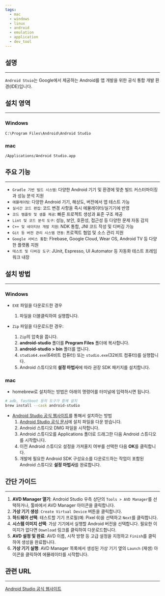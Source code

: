 ```yaml
---
tags:
  - mac
  - windows
  - linux
  - android
  - emulation
  - application
  - dev_tool
---
```

## 설명
---
`Android Stuio`는 Google에서 제공하는 Android를 앱 개발을 위한 공식 통합 개발 환경(IDE)입니다.

## 설치 영역
---
### Windows
`C:\Program Files\Android\Android Studio`

### mac
`/Applications/Android Studio.app`

## 주요 기능
---
- `Gradle 기반 빌드 시스템`: 다양한 Android 기기 및 환경에 맞춘 빌드 커스터마이징과 성능 분석 지원
- `에뮬레이팅`: 다양한 Android 기기, 해상도, 버전에서 앱 테스트 가능
- `실시간 코드 편집`: 코드 변경 사항을 즉시 에뮬레이터/실기기에 반영
- `코드 템플릿 및 샘플 제공`: 빠른 프로젝트 생성과 표준 구조 제공
- `Lint 및 코드 분석 도구`: 성능, 보안, 호환성, 접근성 등 다양한 문제 자동 감지
- `C++ 및 네이티브 개발 지원`: NDK 통합, JNI 코드 작성 및 디버깅 가능
- `Git 등 버전 관리 시스템 연동`: 프로젝트 협업 및 소스 관리 지원
- `Google 서비스 통합`: FIrebase, Google Cloud, Wear OS, Android TV 등 다양한 플랫폼 지원
- `테스트 및 디버깅 도구`: JUnit, Espresso, UI Automator 등 자동화 테스트 프레임워크 내장

## 설치 방법
---
### Windows
- `EXE` 파일을 다운로드한 경우
	1. 파일을 더블클릭하여 실행합니다.

- `Zip` 파일을 다운로드한 경우:
    1. `Zip`의 압축을 풉니다.
    2. **android-studio** 폴더를 **Program Files** 폴더에 복사합니다.
    3. **android-studio > bin** 폴더를 엽니다.
    4. `studio64.exe`(64비트 컴퓨터) 또는 `studio.exe`(32비트 컴퓨터)를 실행합니다.
    5. Android 스튜디오의 **설정 마법사**에 따라 권장 SDK 패키지를 설치합니다.

### mac
- homebrew로 설치하는 방법은 아래의 명령어를 터미널에 입력하시면 됩니다.
```sh
# adb, fastboot 등의 도구가 함께 설치
brew install --cask android-studio
```

- [Android Studio 공식 웹사이트](https://developer.android.com/studio?hl=ko)를 통해서 설치하는 방법
	1. [Android Studio 공식 문서](https://developer.android.com/studio?hl=ko)에 설치 파일을 다운 받습니다.
	2. Android 스튜디오 DMG 파일을 시작합니다.
	3. Android 스튜디오를 Applications 폴더로 드래그한 다음 Android 스튜디오를 시작합니다.
	4. 이전 Android 스튜디오 설정을 가져올지 여부를 선택한 다음 **OK**를 클릭합니다.
	5. 개발에 필요한 Android SDK 구성요소를 다운로드하는 작업이 포함된 Android 스튜디오 **설정 마법사**를 완료합니다.

## 간단 가이드
---
1.  **AVD Manager 열기**: Android Studio 우측 상단의 `Tools > AVD Manager`를 선택하거나, 툴바에서 AVD Manager 아이콘을 클릭합니다.
2.  **가상 기기 생성**: `Create Virtual Device` 버튼을 클릭합니다.
3.  **하드웨어 선택**: 테스트할 기기 프로필(예: Pixel 6)을 선택하고 `Next`를 클릭합니다.
4.  **시스템 이미지 선택**: 가상 기기에서 실행할 Android 버전을 선택합니다. 필요한 이미지가 없다면 `Download` 링크를 클릭하여 다운로드합니다.
5.  **AVD 설정 및 완료**: AVD 이름, 시작 방향 등 고급 설정을 지정하고 `Finish`를 클릭하여 생성을 완료합니다.
6.  **가상 기기 실행**: AVD Manager 목록에서 생성된 가상 기기 옆의 `Launch` (재생) 아이콘을 클릭하여 에뮬레이터를 시작합니다.


## 관련 URL
---
[Android Studio 공식 웹사이트](https://developer.android.com/studio?hl=ko)